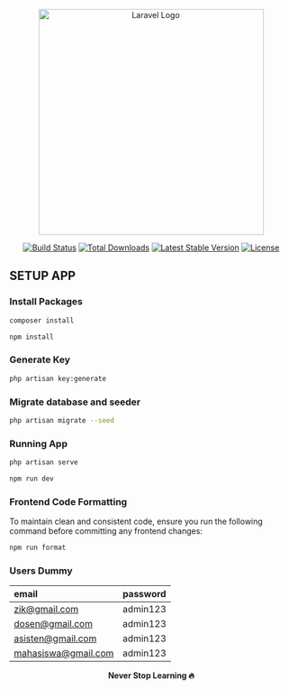 <p align="center"><a href="https://laravel.com" target="_blank"><img src="https://pps.whatsapp.net/v/t61.24694-24/420482609_1279759263406633_4540009633187187378_n.jpg?ccb=11-4&oh=01_Q5AaIB9scMCzQJRxUWSF5182XED41x7-sZY0fqO-2rV5dzwA&oe=6752B39D&_nc_sid=5e03e0&_nc_cat=104" width="400" alt="Laravel Logo"></a></p>

<p align="center">
<a href="https://github.com/laravel/framework/actions"><img src="https://github.com/laravel/framework/workflows/tests/badge.svg" alt="Build Status"></a>
<a href="https://packagist.org/packages/laravel/framework"><img src="https://img.shields.io/packagist/dt/laravel/framework" alt="Total Downloads"></a>
<a href="https://packagist.org/packages/laravel/framework"><img src="https://img.shields.io/packagist/v/laravel/framework" alt="Latest Stable Version"></a>
<a href="https://packagist.org/packages/laravel/framework"><img src="https://img.shields.io/packagist/l/laravel/framework" alt="License"></a>
</p>

## SETUP APP

### Install Packages

```bash
composer install

npm install
```

### Generate Key

```bash
php artisan key:generate
```

### Migrate database and seeder

```bash
php artisan migrate --seed
```

### Running App

```bash
php artisan serve

npm run dev
```

### Frontend Code Formatting

To maintain clean and consistent code, ensure you run the following command before committing any frontend changes:
```bash
npm run format
```

### Users Dummy

| email                 | password |
| :--------             | :------- |
| zik@gmail.com         | admin123 |
| dosen@gmail.com       | admin123 |
| asisten@gmail.com     | admin123 |
| mahasiswa@gmail.com   | admin123 |


<center><strong>Never Stop Learning 🔥</strong></center>
